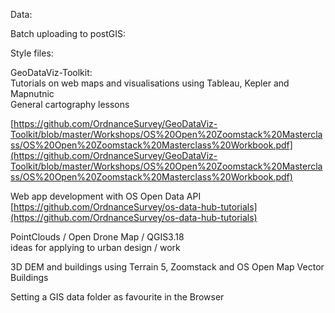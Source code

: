 Data:

Batch uploading to postGIS:

Style files:

GeoDataViz-Toolkit:  
Tutorials on web maps and visualisations using Tableau, Kepler and Mapnutnic  
General cartography lessons

[https://github.com/OrdnanceSurvey/GeoDataViz-Toolkit/blob/master/Workshops/OS%20Open%20Zoomstack%20Masterclass/OS%20Open%20Zoomstack%20Masterclass%20Workbook.pdf](https://github.com/OrdnanceSurvey/GeoDataViz-Toolkit/blob/master/Workshops/OS%20Open%20Zoomstack%20Masterclass/OS%20Open%20Zoomstack%20Masterclass%20Workbook.pdf)

Web app development with OS Open Data API [https://github.com/OrdnanceSurvey/os-data-hub-tutorials](https://github.com/OrdnanceSurvey/os-data-hub-tutorials)

PointClouds / Open Drone Map / QGIS3.18  
ideas for applying to urban design / work

3D DEM and buildings using Terrain 5, Zoomstack and OS Open Map Vector Buildings

Setting a GIS data folder as favourite in the Browser
